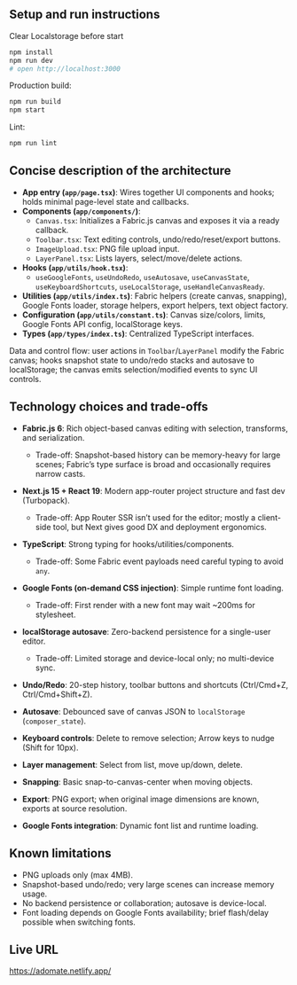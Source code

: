 ## Setup and run instructions
Clear Localstorage before start
```bash
npm install
npm run dev
# open http://localhost:3000
```

Production build:
```bash
npm run build
npm start
```

Lint:
```bash
npm run lint
```

## Concise description of the architecture

- **App entry (`app/page.tsx`)**: Wires together UI components and hooks; holds minimal page-level state and callbacks.
- **Components (`app/components/`)**:
  - `Canvas.tsx`: Initializes a Fabric.js canvas and exposes it via a ready callback.
  - `Toolbar.tsx`: Text editing controls, undo/redo/reset/export buttons.
  - `ImageUpload.tsx`: PNG file upload input.
  - `LayerPanel.tsx`: Lists layers, select/move/delete actions.
- **Hooks (`app/utils/hook.tsx`)**:
  - `useGoogleFonts`, `useUndoRedo`, `useAutosave`, `useCanvasState`, `useKeyboardShortcuts`, `useLocalStorage`, `useHandleCanvasReady`.
- **Utilities (`app/utils/index.ts`)**: Fabric helpers (create canvas, snapping), Google Fonts loader, storage helpers, export helpers, text object factory.
- **Configuration (`app/utils/constant.ts`)**: Canvas size/colors, limits, Google Fonts API config, localStorage keys.
- **Types (`app/types/index.ts`)**: Centralized TypeScript interfaces.

Data and control flow: user actions in `Toolbar`/`LayerPanel` modify the Fabric canvas; hooks snapshot state to undo/redo stacks and autosave to localStorage; the canvas emits selection/modified events to sync UI controls.

## Technology choices and trade-offs

- **Fabric.js 6**: Rich object-based canvas editing with selection, transforms, and serialization.
  - Trade-off: Snapshot-based history can be memory-heavy for large scenes; Fabric’s type surface is broad and occasionally requires narrow casts.
- **Next.js 15 + React 19**: Modern app-router project structure and fast dev (Turbopack).
  - Trade-off: App Router SSR isn’t used for the editor; mostly a client-side tool, but Next gives good DX and deployment ergonomics.
- **TypeScript**: Strong typing for hooks/utilities/components.
  - Trade-off: Some Fabric event payloads need careful typing to avoid `any`.
- **Google Fonts (on-demand CSS injection)**: Simple runtime font loading.
  - Trade-off: First render with a new font may wait ~200ms for stylesheet.
- **localStorage autosave**: Zero-backend persistence for a single-user editor.
  - Trade-off: Limited storage and device-local only; no multi-device sync.

- **Undo/Redo**: 20-step history, toolbar buttons and shortcuts (Ctrl/Cmd+Z, Ctrl/Cmd+Shift+Z).
- **Autosave**: Debounced save of canvas JSON to `localStorage` (`composer_state`).
- **Keyboard controls**: Delete to remove selection; Arrow keys to nudge (Shift for 10px).
- **Layer management**: Select from list, move up/down, delete.
- **Snapping**: Basic snap-to-canvas-center when moving objects.
- **Export**: PNG export; when original image dimensions are known, exports at source resolution.
- **Google Fonts integration**: Dynamic font list and runtime loading.

## Known limitations

- PNG uploads only (max 4MB).
- Snapshot-based undo/redo; very large scenes can increase memory usage.
- No backend persistence or collaboration; autosave is device-local.
- Font loading depends on Google Fonts availability; brief flash/delay possible when switching fonts.

## Live URL
https://adomate.netlify.app/
